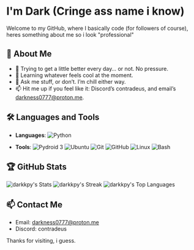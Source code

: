 # I'm Dark (Cringe ass name i know)

Welcome to my GitHub, where I basically code (for followers of course), heres something about me so i look "professional"
## 🚀 About Me

- 🔭 Trying to get a little better every day… or not. No pressure.
- 🌱 Learning whatever feels cool at the moment.
- 💬 Ask me stuff, or don’t. I’m chill either way.
- 📫 Hit me up if you feel like it: Discord’s contradeus, and email’s darkness0777@proton.me.

## 🛠️ Languages and Tools

- **Languages**:
  ![Python](https://img.shields.io/badge/Python-3776AB?style=for-the-badge&logo=python&logoColor=white)

- **Tools**:
  ![Pydroid 3](https://img.shields.io/badge/Pydroid%203-3DDC84?style=for-the-badge&logo=android&logoColor=white)
  ![Ubuntu](https://img.shields.io/badge/Ubuntu-E95420?style=for-the-badge&logo=ubuntu&logoColor=white)
  ![Git](https://img.shields.io/badge/Git-F05032?style=for-the-badge&logo=git&logoColor=white)
  ![GitHub](https://img.shields.io/badge/GitHub-181717?style=for-the-badge&logo=github&logoColor=white)
  ![Linux](https://img.shields.io/badge/Linux-FCC624?style=for-the-badge&logo=linux&logoColor=black)
  ![Bash](https://img.shields.io/badge/Bash-4EAA25?style=for-the-badge&logo=gnu-bash&logoColor=white)

## 🏆 GitHub Stats

![darkkpy's Stats](https://github-readme-stats.vercel.app/api?username=darkkpy&theme=gotham&show_icons=true&hide_border=false&count_private=true)
![darkkpy's Streak](https://github-readme-streak-stats.herokuapp.com/?user=darkkpy&theme=gotham&hide_border=false)
![darkkpy's Top Languages](https://github-readme-stats.vercel.app/api/top-langs/?username=darkkpy&theme=gotham&show_icons=true&hide_border=false&layout=compact)

## 📫 Contact Me

- Email: darkness0777@proton.me
- Discord: contradeus

Thanks for visiting, i guess.
